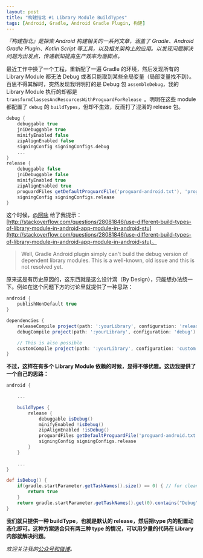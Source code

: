 ```yaml
---
layout: post
title: "构建指北 #1 Library Module BuildTypes"
tags: [Android, Gradle, Android Gradle Plugin, 构建]
---
```


*『构建指北』是探索 Android 构建相关的一系列文章，涵盖了 Gradle、Android Gradle Plugin、Kotlin Script 等工具，以及相关架构上的应用。以发现问题解决问题为出发点，传递新知提高生产效率为落脚点。*

最近工作中换了一个工程，重新配了一遍 Gradle 的环境，然后发现所有的 Library Module 都无法 Debug 或者只能取到某些全局变量（局部变量找不到）。百思不得其解时，突然发现我明明打的是 Debug 包 `assembleDebug`，我的 Library Module 执行的却都是 `transformClassesAndResourcesWithProguardForRelease
`。明明在这些 module 都配置了 `debug` 的 `buildTypes`，但却不生效，反而打了混淆的 release 包。

<!-- more -->

``` gradle
debug {
    debuggable true
    jniDebuggable true
    minifyEnabled false
    zipAlignEnabled false
    signingConfig signingConfigs.debug
    ...
}
release { 
    debuggable false
    jniDebuggable false
    minifyEnabled true
    zipAlignEnabled true
    proguardFiles getDefaultProguardFile('proguard-android.txt'), 'proguard.cfg'
    signingConfig signingConfigs.release
}
```

这个时候，[@阿咏](https://github.com/lomanyong) 给了我提示：[http://stackoverflow.com/questions/28081846/use-different-build-types-of-library-module-in-android-app-module-in-android-stu](http://stackoverflow.com/questions/28081846/use-different-build-types-of-library-module-in-android-app-module-in-android-stu)。

> Well, Gradle Android plugin simply can't build the debug version of dependent library modules. This is a well-known, old issue and this is not resolved yet.

原来这是有历史原因的，这东西就是这么设计滴（By Design），只能想办法绕一下。例如在这个问题下方的讨论里就提供了一种思路：

``` gradle
android {
    publishNonDefault true
}

dependencies {
    releaseCompile project(path: ':yourLibrary', configuration: 'release')
    debugCompile project(path: ':yourLibrary', configuration: 'debug')

    // This is also possible
    customCompile project(path: ':yourLibrary', configuration: 'custom')
}
```

**不过，这样在有多个 Library Module 依赖的时候，显得不够优雅。这边我提供了一个自己的思路：**

``` gradle
android {

    ...
    
    buildTypes {
        release {
            debuggable isDebug()
            minifyEnabled !isDebug()
            zipAlignEnabled !isDebug()
            proguardFiles getDefaultProguardFile('proguard-android.txt'), '../tools/proguard.cfg'
            signingConfig signingConfigs.release
        }
    }
    
    ...
}

def isDebug() {
    if(gradle.startParameter.getTaskNames().size() == 0) { // for clean etc..
        return true
    }
    return gradle.startParameter.getTaskNames().get(0).contains("Debug")
}
```

**我们就只提供一种 buildType，也就是默认的 release，然后把type 内的配置动态化即可。这种方案适合只有两三种 type 的情况，可以用少量的代码在 Library 内部就解决问题。**

*欢迎关注我的[公众号和微博](/about)。*